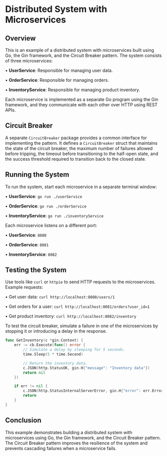 
# Distributed System with Microservices

## Overview
This is an example of a distributed system with microservices built using Go, the Gin framework, and the Circuit Breaker pattern. The system consists of three microservices:

•  **UserService**: Responsible for managing user data.

•  **OrderService**: Responsible for managing orders.

•  **InventoryService**: Responsible for managing product inventory.


Each microservice is implemented as a separate Go program using the Gin framework, and they communicate with each other over HTTP using REST APIs.

## Circuit Breaker
A separate `CircuitBreaker` package provides a common interface for implementing the pattern. It defines a `CircuitBreaker` struct that maintains the state of the circuit breaker, the maximum number of failures allowed before tripping, the timeout before transitioning to the half-open state, and the success threshold required to transition back to the closed state.

## Running the System
To run the system, start each microservice in a separate terminal window:

•  **UserService**: `go run ./userService`

•  **OrderService**: `go run ./orderService`

•  **InventoryService**: `go run ./inventoryService`


Each microservice listens on a different port:

•  **UserService**: `8080`

•  **OrderService**: `8081`

•  **InventoryService**: `8082`


## Testing the System
Use tools like `curl` or `httpie` to send HTTP requests to the microservices. Example requests:

•  Get user data: `curl http://localhost:8080/users/1`

•  Get orders for a user: `curl http://localhost:8081/orders?user_id=1`

•  Get product inventory: `curl http://localhost:8082/inventory`


To test the circuit breaker, simulate a failure in one of the microservices by stopping it or introducing a delay in the response.

```go
func GetInventory(c *gin.Context) {
	err := cb.Execute(func() error {
		// Simulate a delay by sleeping for 5 seconds.
		time.Sleep(5 * time.Second)

		// Return the inventory data.
		c.JSON(http.StatusOK, gin.H{"message": "Inventory data"})
		return nil
	})

	if err != nil {
		c.JSON(http.StatusInternalServerError, gin.H{"error": err.Error()})
		return
	}
}
```

## Conclusion
This example demonstrates building a distributed system with microservices using Go, the Gin framework, and the Circuit Breaker pattern. The Circuit Breaker pattern improves the resilience of the system and prevents cascading failures when a microservice fails.
